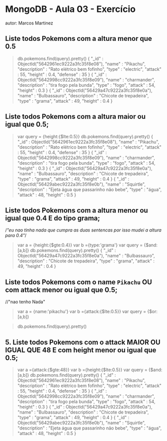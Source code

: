 # MongoDB - Aula 03 - Exercício
autor: Marcos Martinez

## Liste todos Pokemons com a altura menor que 0.5
> db.pokemons.find(query).pretty()
{
	"_id" : ObjectId("5642961ec9222a3fc35f8e08"),
	"name" : "Pikachu",
	"description" : "Rato elétrico bem fofinho",
	"type" : "electric",
	"attack" : 55,
	"height" : 0.4,
	"defense" : 35
}
{
	"_id" : ObjectId("5642998cc9222a3fc35f8e09"),
	"name" : "charmander",
	"description" : "tira fogo pela bunda",
	"type" : "fogo",
	"attack" : 54,
	"height" : 0.3
}
{
	"_id" : ObjectId("56429a47c9222a3fc35f8e0a"),
	"name" : "Bulbassauro",
	"description" : "Chicote de trepadeira",
	"type" : "grama",
	"attack" : 49,
	"height" : 0.4
}
> 
## Liste todos Pokemons com a altura maior ou igual que 0.5;
> var query = {height:{$lte:0.5}}
> db.pokemons.find(query).pretty()
{
	"_id" : ObjectId("5642961ec9222a3fc35f8e08"),
	"name" : "Pikachu",
	"description" : "Rato elétrico bem fofinho",
	"type" : "electric",
	"attack" : 55,
	"height" : 0.4,
	"defense" : 35
}
{
	"_id" : ObjectId("5642998cc9222a3fc35f8e09"),
	"name" : "charmander",
	"description" : "tira fogo pela bunda",
	"type" : "fogo",
	"attack" : 54,
	"height" : 0.3
}
{
	"_id" : ObjectId("56429a47c9222a3fc35f8e0a"),
	"name" : "Bulbassauro",
	"description" : "Chicote de trepadeira",
	"type" : "grama",
	"attack" : 49,
	"height" : 0.4
}
{
	"_id" : ObjectId("56429abec9222a3fc35f8e0b"),
	"name" : "Squirtle",
	"description" : "Ejeta água que passarinho não bebe",
	"type" : "água",
	"attack" : 48,
	"height" : 0.5
}
> 
## Liste todos Pokemons com a altura menor ou igual que 0.4 E do tipo grama;
/*"eu nao tinha nada que cumpra as duas sentencas por isso mudei a altura para 0.4"*/

> var a = {height:{$gte:0.4}}
> var b ={type:'grama'}
> var query = {$and:[a,b]}
> db.pokemons.find(query).pretty()
{
	"_id" : ObjectId("56429a47c9222a3fc35f8e0a"),
	"name" : "Bulbassauro",
	"description" : "Chicote de trepadeira",
	"type" : "grama",
	"attack" : 49,
	"height" : 0.4
}
>
## Liste todos Pokemons com o name `Pikachu` OU com attack menor ou igual que 0.5;

//"nao tenho Nada"
> var a = {name:'pikachu'}
> var b ={attack:{$lte:0.5}}
> var query = {$or:[a,b]}

> db.pokemons.find(query).pretty()
> 
## 5. Liste todos Pokemons com o attack MAIOR OU IGUAL QUE 48 E com  height menor ou igual que 0.5;

> var a ={attack:{$gte:48}}
> var b ={height:{$lte:0.5}}
> var query = {$and:[a,b]}
> db.pokemons.find(query).pretty()
{
	"_id" : ObjectId("5642961ec9222a3fc35f8e08"),
	"name" : "Pikachu",
	"description" : "Rato elétrico bem fofinho",
	"type" : "electric",
	"attack" : 55,
	"height" : 0.4,
	"defense" : 35
}
{
	"_id" : ObjectId("5642998cc9222a3fc35f8e09"),
	"name" : "charmander",
	"description" : "tira fogo pela bunda",
	"type" : "fogo",
	"attack" : 54,
	"height" : 0.3
}
{
	"_id" : ObjectId("56429a47c9222a3fc35f8e0a"),
	"name" : "Bulbassauro",
	"description" : "Chicote de trepadeira",
	"type" : "grama",
	"attack" : 49,
	"height" : 0.4
}
{
	"_id" : ObjectId("56429abec9222a3fc35f8e0b"),
	"name" : "Squirtle",
	"description" : "Ejeta água que passarinho não bebe",
	"type" : "água",
	"attack" : 48,
	"height" : 0.5
}
> 

